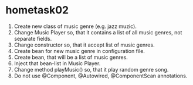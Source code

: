 # hometask02

1. Create new class of music genre (e.g. jazz muzic).
2. Change Music Player so, that it contains a list of all music genres, not separate fields.
3. Change constructor so, that it accept list of music genres.
4. Create bean for new music genre in configuration file.
5. Create bean, that will be a list of music genres.
6. Inject that bean-list in Music Player.
7. Change method playMusic() so, that it play random genre song.
8. Do not use @Component, @Autowired, @ComponentScan annotations.